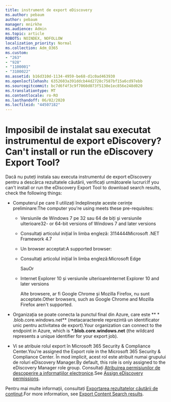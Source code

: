 ```yaml
---
title: instrument de export eDiscovery
ms.author: pebaum
author: pebaum
manager: mnirkhe
ms.audience: Admin
ms.topic: article
ROBOTS: NOINDEX, NOFOLLOW
localization_priority: Normal
ms.collection: Adm_O365
ms.custom:
- "263"
- "928"
- "1100001"
- "3100022"
ms.assetid: b16d310d-1134-4959-be68-d1c0ad463930
ms.openlocfilehash: 6352603a391ddcb44d2728c7587bf15a6cd97ebb
ms.sourcegitcommit: bc7d6f4f3c9f7060d073f5130e1ec856e248d020
ms.translationtype: MT
ms.contentlocale: ro-RO
ms.lasthandoff: 06/02/2020
ms.locfileid: "44507182"
---
```

# <a name="cant-install-or-run-the-ediscovery-export-tool"></a><span data-ttu-id="b12ca-102">Imposibil de instalat sau executat instrumentul de export eDiscovery?</span><span class="sxs-lookup"><span data-stu-id="b12ca-102">Can't install or run the eDiscovery Export Tool?</span></span>

<span data-ttu-id="b12ca-103">Dacă nu puteți instala sau executa instrumentul de export eDiscovery pentru a descărca rezultatele căutării, verificați următoarele lucruri:</span><span class="sxs-lookup"><span data-stu-id="b12ca-103">If you can't install or run the eDiscovery Export Tool to download search results, check the following things:</span></span>
  
- <span data-ttu-id="b12ca-104">Computerul pe care îl utilizați îndeplinește aceste cerințe preliminare:</span><span class="sxs-lookup"><span data-stu-id="b12ca-104">The computer you're using meets these pre-requisites:</span></span>

  - <span data-ttu-id="b12ca-105">Versiunile de Windows 7 pe 32 sau 64 de biți și versiunile ulterioare</span><span class="sxs-lookup"><span data-stu-id="b12ca-105">32- or 64-bit versions of Windows 7 and later versions</span></span>

  - <span data-ttu-id="b12ca-106">Consultați articolul inițial în limba engleză: 3114444</span><span class="sxs-lookup"><span data-stu-id="b12ca-106">Microsoft .NET Framework 4.7</span></span>

  - <span data-ttu-id="b12ca-107">Un browser acceptat:</span><span class="sxs-lookup"><span data-stu-id="b12ca-107">A supported browser:</span></span>

  - <span data-ttu-id="b12ca-108">Consultați articolul inițial în limba engleză:</span><span class="sxs-lookup"><span data-stu-id="b12ca-108">Microsoft Edge</span></span>

    <span data-ttu-id="b12ca-109">Sau</span><span class="sxs-lookup"><span data-stu-id="b12ca-109">Or</span></span>

  - <span data-ttu-id="b12ca-110">Internet Explorer 10 și versiunile ulterioare</span><span class="sxs-lookup"><span data-stu-id="b12ca-110">Internet Explorer 10 and later versions</span></span>

    <span data-ttu-id="b12ca-111">Alte browsere, ar fi Google Chrome și Mozilla Firefox, nu sunt acceptate.</span><span class="sxs-lookup"><span data-stu-id="b12ca-111">Other browsers, such as Google Chrome and Mozilla Firefox aren't supported.</span></span>

- <span data-ttu-id="b12ca-112">Organizația se poate conecta la punctul final din Azure, care este \*\* \* .blob.core.windows.net\*\* (metacaracterele reprezintă un identificator unic pentru activitatea de export).</span><span class="sxs-lookup"><span data-stu-id="b12ca-112">Your organization can connect to the endpoint in Azure, which is **\*.blob.core.windows.net** (the wildcard represents a unique identifier for your export job).</span></span>

- <span data-ttu-id="b12ca-113">Vi se atribuie rolul export în Microsoft 365 Security &amp; Compliance Center.</span><span class="sxs-lookup"><span data-stu-id="b12ca-113">You're assigned the Export role in the Microsoft 365 Security &amp; Compliance Center.</span></span> <span data-ttu-id="b12ca-114">În mod implicit, acest rol este atribuit numai grupului de roluri eDiscovery Manager.</span><span class="sxs-lookup"><span data-stu-id="b12ca-114">By default, this role is only assigned to the eDiscovery Manager role group.</span></span> <span data-ttu-id="b12ca-115">Consultați [Atribuirea permisiunilor de descoperire a informațiilor electronice](https://docs.microsoft.com/microsoft-365/compliance/assign-ediscovery-permissions).</span><span class="sxs-lookup"><span data-stu-id="b12ca-115">See [Assign eDiscovery permissions](https://docs.microsoft.com/microsoft-365/compliance/assign-ediscovery-permissions).</span></span>

<span data-ttu-id="b12ca-116">Pentru mai multe informații, consultați [Exportarea rezultatelor căutării de conținut](https://docs.microsoft.com/microsoft-365/compliance/export-search-results).</span><span class="sxs-lookup"><span data-stu-id="b12ca-116">For more information, see [Export Content Search results](https://docs.microsoft.com/microsoft-365/compliance/export-search-results).</span></span>
  
